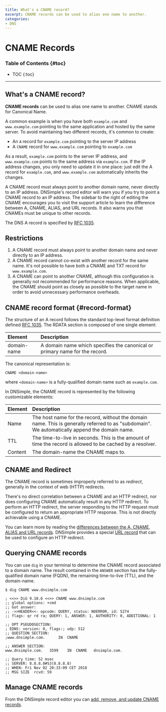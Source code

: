 ```yaml
---
title: What's a CNAME record?
excerpt: CNAME records can be used to alias one name to another.
categories:
- DNS
---
```


# CNAME Records

### Table of Contents {#toc}

* TOC
{:toc}

---

## What's a CNAME record?

**CNAME records** can be used to alias one name to another. CNAME stands for Canonical Name. 

A common example is when you have both `example.com` and `www.example.com` pointing to the same application and hosted by the same server. To avoid maintaining two different records, it's common to create:

- An `A` record for `example.com` pointing to the server IP address
- A `CNAME` record for `www.example.com` pointing to `example.com`

As a result, `example.com` points to the server IP address, and `www.example.com` points to the same address via `example.com`. If the IP address changes, you only need to update it in one place: just edit the A record for `example.com`, and `www.example.com` automatically inherits the changes.

<note>
A CNAME record must always point to another domain name, never directly to an IP address. DNSimple's record editor will warn you if you try to point a CNAME record to an IP address. The sidebar to the right of editing the CNAME encourages you to visit the support article to learn the difference between A, CNAME, ALIAS, and URL records. It also warns you that CNAMEs must be unique to other records. 
</note>

The DNS A record is specified by [RFC 1035](https://tools.ietf.org/html/rfc1035).

## Restrictions

1. A CNAME record must always point to another domain name and never directly to an IP address.
2. A CNAME record cannot co-exist with another record for the same name. It's not possible to have both a CNAME and TXT record for `www.example.com`.
3. A CNAME can point to another CNAME, although this configuration is generally not recommended for performance reasons. When applicable, the CNAME should point as closely as possible to the target name in order to avoid unnecessary performance overheads.


## CNAME record format {#record-format}

The structure of an A record follows the standard top-level format definition defined [RFC 1035](https://tools.ietf.org/html/rfc1035#section-3.2.1). The RDATA section is composed of one single element:

| Element | Description |
|:------------|:----------------------------------------------------------------------------|
| domain-name | A domain name which specifies the canonical or primary name for the record. |

The canonical representation is:

```
CNAME <domain-name>
```

where `<domain-name>` is a fully-qualified domain name such as `example.com`.

In DNSimple, the CNAME record is represented by the following customizable elements:

| Element | Description |
|:--------|:-------------------------------------------------------------------------------------------------------------------------------------------|
| Name    | The host name for the record, without the domain name. This is generally referred to as "subdomain". We automatically append the domain name. |
| TTL     | The time-to-live in seconds. This is the amount of time the record is allowed to be cached by a resolver.                                  |
| Content | The domain-name the CNAME maps to.                                                                                                         |


## CNAME and Redirect

The CNAME record is sometimes improperly referred to as _redirect_, generally in the context of web (HTTP) redirects.

There's no direct correlation between a CNAME and an HTTP redirect, nor does configuring CNAME automatically result in any HTTP redirect.
To perform an HTTP redirect, the server responding to the HTTP request must be configured to return an appropriate HTTP response. This is not directly achievable using a CNAME.

You can learn more by reading the [differences between the A, CNAME, ALIAS and URL records](/articles/differences-between-a-cname-alias-url). DNSimple provides a special [URL record](/articles/url-record) that can be used to configure an HTTP redirect.


## Querying CNAME records

You can use `dig` in your terminal to determine the CNAME record associated to a domain name. The result contained in the `ANSWER` section has the fully-qualified domain name (FQDN), the remaining time-to-live (TTL), and the domain-name.

```
$ dig CNAME www.dnsimple.com

; <<>> DiG 9.10.6 <<>> CNAME www.dnsimple.com
;; global options: +cmd
;; Got answer:
;; ->>HEADER<<- opcode: QUERY, status: NOERROR, id: 5274
;; flags: qr rd ra; QUERY: 1, ANSWER: 1, AUTHORITY: 0, ADDITIONAL: 1

;; OPT PSEUDOSECTION:
; EDNS: version: 0, flags:; udp: 512
;; QUESTION SECTION:
;www.dnsimple.com.		IN	CNAME

;; ANSWER SECTION:
www.dnsimple.com.	3599	IN	CNAME	dnsimple.com.

;; Query time: 52 msec
;; SERVER: 8.8.8.8#53(8.8.8.8)
;; WHEN: Fri Nov 02 20:33:09 CET 2018
;; MSG SIZE  rcvd: 59
```


## Manage CNAME records

From the DNSimple record editor you can [add, remove, and update CNAME records](/articles/manage-cname-record).

